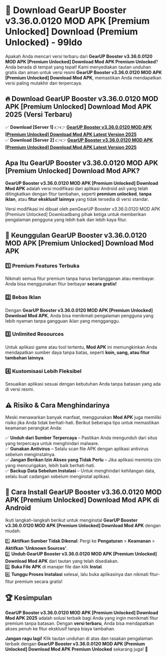 # 🎯 Download GearUP Booster v3.36.0.0120 MOD APK [Premium Unlocked] Download (Premium Unlocked) -  99ldo

Apakah Anda mencari versi terbaru dari **GearUP Booster v3.36.0.0120 MOD APK [Premium Unlocked] Download Mod APK Premium Unlocked**? Anda berada di tempat yang tepat! Kami menyediakan tautan unduhan gratis dan aman untuk versi resmi **GearUP Booster v3.36.0.0120 MOD APK [Premium Unlocked] Download Mod APK**, memastikan Anda mendapatkan versi paling mutakhir dan terpercaya.

## 🔥 Download GearUP Booster v3.36.0.0120 MOD APK [Premium Unlocked] Download Mod APK 2025 (Versi Terbaru)

✅ **Download [Server 1]** 👉👉 [**GearUP Booster v3.36.0.0120 MOD APK [Premium Unlocked] Download Mod APK Latest Version 2025**](https://momento.my/?title=GearUP_Booster_v3.36.0.0120_MOD_APK_[Premium_Unlocked]_Download)  
✅ **Download [Server 2]** 👉👉 [**GearUP Booster v3.36.0.0120 MOD APK [Premium Unlocked] Download Mod APK Latest Version 2025**](https://momento.my/?title=GearUP_Booster_v3.36.0.0120_MOD_APK_[Premium_Unlocked]_Download)  

## Apa Itu GearUP Booster v3.36.0.0120 MOD APK [Premium Unlocked] Download Mod APK?

**GearUP Booster v3.36.0.0120 MOD APK [Premium Unlocked] Download Mod APK** adalah versi modifikasi dari aplikasi Android asli yang telah ditingkatkan dengan fitur tambahan, seperti **premium unlocked**, **tanpa iklan**, atau **fitur eksklusif lainnya** yang tidak tersedia di versi standar.

Versi modifikasi ini dibuat oleh penGearUP Booster v3.36.0.0120 MOD APK [Premium Unlocked] Downloadbang pihak ketiga untuk memberikan pengalaman pengguna yang lebih baik dan lebih kaya fitur.

## 🎯 Keunggulan GearUP Booster v3.36.0.0120 MOD APK [Premium Unlocked] Download Mod APK

### 1️⃣ Premium Features Terbuka
Nikmati semua fitur premium tanpa harus berlangganan atau membayar. Anda bisa menggunakan fitur berbayar **secara gratis!**

### 2️⃣ Bebas Iklan
Dengan **GearUP Booster v3.36.0.0120 MOD APK [Premium Unlocked] Download Mod APK**, Anda bisa menikmati pengalaman pengguna yang lebih nyaman tanpa gangguan iklan yang mengganggu.

### 3️⃣ Unlimited Resources
Untuk aplikasi game atau tool tertentu, **Mod APK** ini memungkinkan Anda mendapatkan sumber daya tanpa batas, seperti **koin, uang, atau fitur tambahan lainnya**.

### 4️⃣ Kustomisasi Lebih Fleksibel
Sesuaikan aplikasi sesuai dengan kebutuhan Anda tanpa batasan yang ada di versi resmi.

## ⚠️ Risiko & Cara Menghindarinya

Meski menawarkan banyak manfaat, menggunakan **Mod APK** juga memiliki risiko jika Anda tidak berhati-hati. Berikut beberapa tips untuk memastikan keamanan perangkat Anda:

✅ **Unduh dari Sumber Terpercaya** – Pastikan Anda mengunduh dari situs yang terpercaya untuk menghindari malware.  
✅ **Gunakan Antivirus** – Selalu scan file APK dengan aplikasi antivirus sebelum menginstalnya.  
✅ **Jangan Berikan Izin Akses yang Tidak Perlu** – Jika aplikasi meminta izin yang mencurigakan, lebih baik berhati-hati.  
✅ **Backup Data Sebelum Instalasi** – Untuk menghindari kehilangan data, selalu buat cadangan sebelum menginstal aplikasi.

## 📌 Cara Install GearUP Booster v3.36.0.0120 MOD APK [Premium Unlocked] Download Mod APK di Android

Ikuti langkah-langkah berikut untuk menginstal **GearUP Booster v3.36.0.0120 MOD APK [Premium Unlocked] Download Mod APK** dengan mudah:

1️⃣ **Aktifkan Sumber Tidak Dikenal**: Pergi ke **Pengaturan** > **Keamanan** > **Aktifkan 'Unknown Sources'**.  
2️⃣ **Unduh GearUP Booster v3.36.0.0120 MOD APK [Premium Unlocked] Download Mod APK** dari tautan yang telah disediakan.  
3️⃣ **Buka File APK** di manajer file dan klik **Instal**.  
4️⃣ **Tunggu Proses Instalasi** selesai, lalu buka aplikasinya dan nikmati fitur-fitur premium secara gratis!

## 🏆 Kesimpulan

**GearUP Booster v3.36.0.0120 MOD APK [Premium Unlocked] Download Mod APK 2025** adalah solusi terbaik bagi Anda yang ingin menikmati fitur premium tanpa batasan. Dengan **versi terbaru**, Anda bisa mendapatkan akses penuh ke fitur eksklusif tanpa biaya tambahan.

**Jangan ragu lagi!** Klik tautan unduhan di atas dan rasakan pengalaman terbaik dengan **GearUP Booster v3.36.0.0120 MOD APK [Premium Unlocked] Download Mod APK Premium Unlocked** sekarang juga! 🚀
